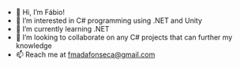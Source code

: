 - 👋 Hi, I’m Fábio!
- 👀 I’m interested in C# programming using .NET and Unity
- 🌱 I’m currently learning .NET 
- 💞️ I’m looking to collaborate on any C# projects that can further my knowledge
- 📫 Reach me at fmadafonseca@gmail.com

<!---
fmadafonseca/fmadafonseca is a ✨ special ✨ repository because its `README.md` (this file) appears on your GitHub profile.
You can click the Preview link to take a look at your changes.
--->
